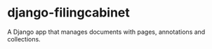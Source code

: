 # django-filingcabinet

A Django app that manages documents with pages, annotations and collections.